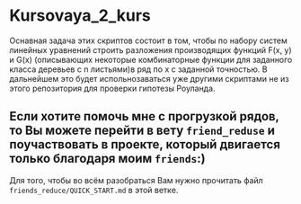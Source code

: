 # Kursovaya_2_kurs
Оснавная задача этих скриптов состоит в том, чтобы по набору систем линейных уравнений строить разложения производящих функций F(x, y)
и G(x) (описывающих некоторые комбинаторные функции для заданного класса деревьев с n листьями)в ряд по x с заданной точностью. 
В дальнейшем это будет испольнозаваться уже другими скриптами не из этого репозитория для проверки гипотезы Роуланда.

## Если хотите помочь мне с прогрузкой рядов, то Вы можете перейти в вету `friend_reduse` и поучаствовать в проекте, который двигается только благодаря моим `friends`:)

Для того, чтобы во всём разобраться Вам нужно прочитать файл `friends_reduce/QUICK_START.md` в этой ветке.
